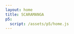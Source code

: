 ```yaml
---
layout: home
title: SCARAMANGA
p5:
  script: /assets/p5/home.js
---
```

<style>
  canvas{
    border-bottom: 1px solid rgba(83, 80, 85, 0.8);
    border-radius: 0.7em;
    box-shadow: rgba(83, 80, 85, 0.1) 0px 3px 4px;
  }
</style>
